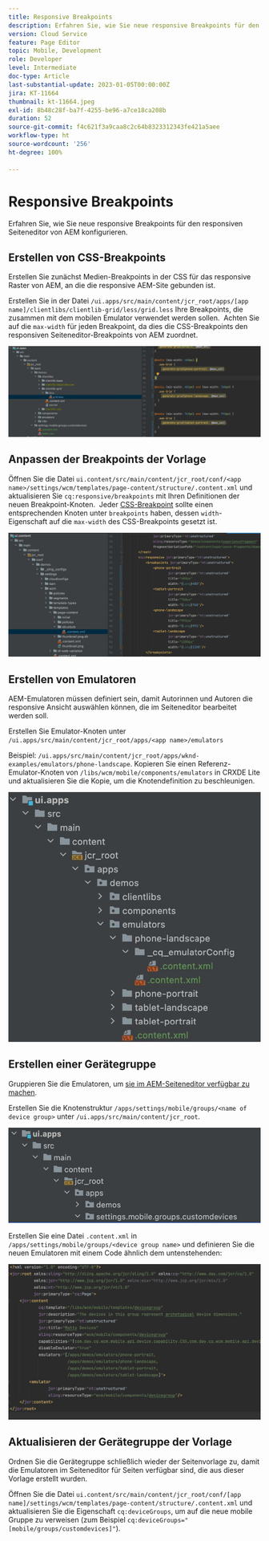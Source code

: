 ```yaml
---
title: Responsive Breakpoints
description: Erfahren Sie, wie Sie neue responsive Breakpoints für den responsiven Seiteneditor von AEM konfigurieren.
version: Cloud Service
feature: Page Editor
topic: Mobile, Development
role: Developer
level: Intermediate
doc-type: Article
last-substantial-update: 2023-01-05T00:00:00Z
jira: KT-11664
thumbnail: kt-11664.jpeg
exl-id: 8b48c28f-ba7f-4255-be96-a7ce18ca208b
duration: 52
source-git-commit: f4c621f3a9caa8c2c64b8323312343fe421a5aee
workflow-type: ht
source-wordcount: '256'
ht-degree: 100%

---
```


# Responsive Breakpoints

Erfahren Sie, wie Sie neue responsive Breakpoints für den responsiven Seiteneditor von AEM konfigurieren.

## Erstellen von CSS-Breakpoints

Erstellen Sie zunächst Medien-Breakpoints in der CSS für das responsive Raster von AEM, an die die responsive AEM-Site gebunden ist.

Erstellen Sie in der Datei `/ui.apps/src/main/content/jcr_root/apps/[app name]/clientlibs/clientlib-grid/less/grid.less` Ihre Breakpoints, die zusammen mit dem mobilen Emulator verwendet werden sollen.  Achten Sie auf die `max-width` für jeden Breakpoint, da dies die CSS-Breakpoints den responsiven Seiteneditor-Breakpoints von AEM zuordnet.

![Erstellen neuer responsiver Breakpoints](./assets/responsive-breakpoints/create-new-breakpoints.jpg)

## Anpassen der Breakpoints der Vorlage

Öffnen Sie die Datei `ui.content/src/main/content/jcr_root/conf/<app name>/settings/wcm/templates/page-content/structure/.content.xml` und aktualisieren Sie `cq:responsive/breakpoints` mit Ihren Definitionen der neuen Breakpoint-Knoten.  Jeder [CSS-Breakpoint](#create-new-css-breakpoints) sollte einen entsprechenden Knoten unter `breakpoints` haben, dessen `width`-Eigenschaft auf die `max-width` des CSS-Breakpoints gesetzt ist.

![Anpassen der responsiven Breakpoints der Vorlage](./assets/responsive-breakpoints/customize-template-breakpoints.jpg)

## Erstellen von Emulatoren

AEM-Emulatoren müssen definiert sein, damit Autorinnen und Autoren die responsive Ansicht auswählen können, die im Seiteneditor bearbeitet werden soll.

Erstellen Sie Emulator-Knoten unter `/ui.apps/src/main/content/jcr_root/apps/<app name>/emulators`

Beispiel: `/ui.apps/src/main/content/jcr_root/apps/wknd-examples/emulators/phone-landscape`. Kopieren Sie einen Referenz-Emulator-Knoten von `/libs/wcm/mobile/components/emulators` in CRXDE Lite und aktualisieren Sie die Kopie, um die Knotendefinition zu beschleunigen.

![Erstellen neuer Emulatoren](./assets/responsive-breakpoints/create-new-emulators.jpg)

## Erstellen einer Gerätegruppe

Gruppieren Sie die Emulatoren, um [sie im AEM-Seiteneditor verfügbar zu machen](#update-the-templates-device-group).

Erstellen Sie die Knotenstruktur `/apps/settings/mobile/groups/<name of device group>` unter `/ui.apps/src/main/content/jcr_root`.

![Erstellen einer neuen Gerätegruppe](./assets/responsive-breakpoints/create-new-device-group.jpg)

Erstellen Sie eine Datei `.content.xml` in `/apps/settings/mobile/groups/<device group name>` und definieren Sie 
die neuen Emulatoren mit einem Code ähnlich dem untenstehenden:

![Erstellen eines neuen Geräts](./assets/responsive-breakpoints/create-new-device.jpg)

## Aktualisieren der Gerätegruppe der Vorlage

Ordnen Sie die Gerätegruppe schließlich wieder der Seitenvorlage zu, damit die Emulatoren im Seiteneditor für Seiten verfügbar sind, die aus dieser Vorlage erstellt wurden.

Öffnen Sie die Datei `ui.content/src/main/content/jcr_root/conf/[app name]/settings/wcm/templates/page-content/structure/.content.xml` und aktualisieren Sie die Eigenschaft `cq:deviceGroups`, um auf die neue mobile Gruppe zu verweisen (zum Beispiel `cq:deviceGroups="[mobile/groups/customdevices]"`).
